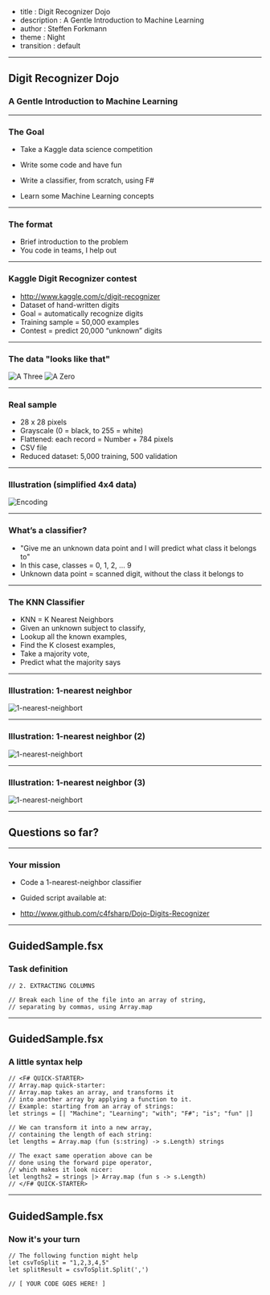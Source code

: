 - title : Digit Recognizer Dojo
- description : A Gentle Introduction to Machine Learning
- author : Steffen Forkmann
- theme : Night
- transition : default

***

## Digit Recognizer Dojo
### A Gentle Introduction to Machine Learning

***

### The Goal

- Take a Kaggle data science competition

- Write some code and have fun
- Write a classifier, from scratch, using F#
- Learn some Machine Learning concepts

***

### The format

- Brief introduction to the problem
- You code in teams, I help out

***

### Kaggle Digit Recognizer contest

- http://www.kaggle.com/c/digit-recognizer
- Dataset of hand-written digits
- Goal = automatically recognize digits
- Training sample = 50,000 examples
- Contest = predict 20,000 “unknown” digits

***

### The data "looks like that"

![A Three](images/No3.png)
![A Zero](images/No0.png)

***

### Real sample

- 28 x 28 pixels
- Grayscale (0 = black, to 255 = white)
- Flattened: each record = Number + 784 pixels
- CSV file
- Reduced dataset: 5,000 training, 500 validation

***

### Illustration (simplified 4x4 data)

![Encoding](images/Encoding.png)

***

### What’s a classifier?

- "Give me an unknown data point and I will predict what class it belongs to"
- In this case, classes = 0, 1, 2, … 9
- Unknown data point = scanned digit, without the class it belongs to

***

### The KNN Classifier

- KNN = K Nearest Neighbors
- Given an unknown subject to classify,
- Lookup all the known examples,
- Find the K closest examples,
- Take a majority vote,
- Predict what the majority says

***

### Illustration: 1-nearest neighbor

![1-nearest-neighbort](images/NearestNeighbor.png)

---

### Illustration: 1-nearest neighbor (2)

![1-nearest-neighbort](images/NearestNeighbor2.png)

---

### Illustration: 1-nearest neighbor (3)

![1-nearest-neighbort](images/NearestNeighbor3.png)


***

## Questions so far?

***

### Your mission

- Code a 1-nearest-neighbor classifier

- Guided script available at:
- http://www.github.com/c4fsharp/Dojo-Digits-Recognizer


***

## GuidedSample.fsx
### Task definition

    // 2. EXTRACTING COLUMNS
     
    // Break each line of the file into an array of string,
    // separating by commas, using Array.map

---
    
## GuidedSample.fsx
### A little syntax help
        
    // <F# QUICK-STARTER> 
    // Array.map quick-starter:
    // Array.map takes an array, and transforms it
    // into another array by applying a function to it.
    // Example: starting from an array of strings:
    let strings = [| "Machine"; "Learning"; "with"; "F#"; "is"; "fun" |]
    
    // We can transform it into a new array,
    // containing the length of each string:
    let lengths = Array.map (fun (s:string) -> s.Length) strings
    
    // The exact same operation above can be 
    // done using the forward pipe operator, 
    // which makes it look nicer:
    let lengths2 = strings |> Array.map (fun s -> s.Length)
    // </F# QUICK-STARTER> 
    
---
    
## GuidedSample.fsx
### Now it's your turn
 
    // The following function might help
    let csvToSplit = "1,2,3,4,5"
    let splitResult = csvToSplit.Split(',')
    
    // [ YOUR CODE GOES HERE! ]
